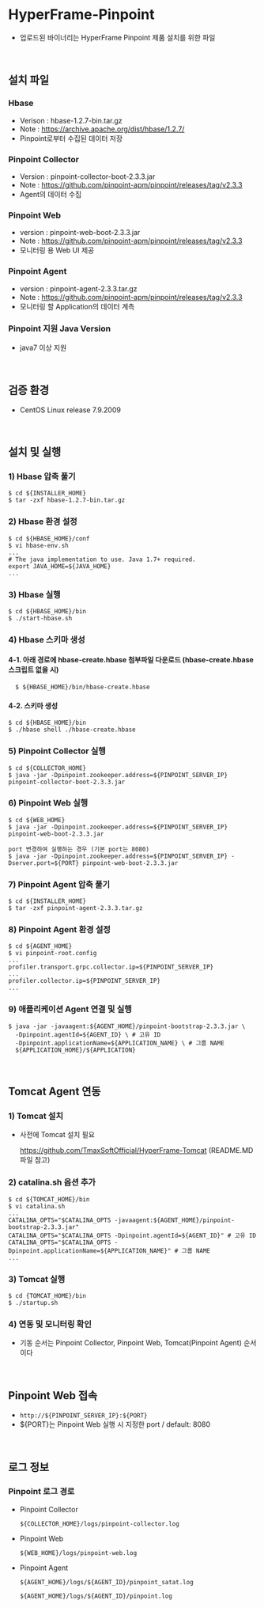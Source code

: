 # HyperFrame-Pinpoint
- 업로드된 바이너리는 HyperFrame Pinpoint 제품 설치를 위한 파일

<br>

## 설치 파일
### Hbase
* Verison : hbase-1.2.7-bin.tar.gz
* Note : https://archive.apache.org/dist/hbase/1.2.7/
* Pinpoint로부터 수집된 데이터 저장
### Pinpoint Collector
* Version : pinpoint-collector-boot-2.3.3.jar
* Note : https://github.com/pinpoint-apm/pinpoint/releases/tag/v2.3.3
* Agent의 데이터 수집
### Pinpoint Web
* version : pinpoint-web-boot-2.3.3.jar
* Note : https://github.com/pinpoint-apm/pinpoint/releases/tag/v2.3.3
* 모니터링 용 Web UI 제공
### Pinpoint Agent
* version : pinpoint-agent-2.3.3.tar.gz
* Note : https://github.com/pinpoint-apm/pinpoint/releases/tag/v2.3.3
* 모니터링 할 Application의 데이터 계측
### Pinpoint 지원 Java Version
* java7 이상 지원

<br>

## 검증 환경
* CentOS Linux release 7.9.2009

<br>

## 설치 및 실행

### 1) Hbase 압축 풀기

    $ cd ${INSTALLER_HOME}
    $ tar -zxf hbase-1.2.7-bin.tar.gz


### 2) Hbase 환경 설정 

    $ cd ${HBASE_HOME}/conf
    $ vi hbase-env.sh 
    ...
    # The java implementation to use. Java 1.7+ required.
    export JAVA_HOME=${JAVA_HOME}
    ...
    
    
### 3) Hbase 실행

    $ cd ${HBASE_HOME}/bin
    $ ./start-hbase.sh
    
    
### 4) Hbase 스키마 생성
#### 4-1. 아래 경로에 hbase-create.hbase 첨부파일 다운로드 (hbase-create.hbase 스크립트 없을 시)

      $ ${HBASE_HOME}/bin/hbase-create.hbase
    
#### 4-2. 스키마 생성

    $ cd ${HBASE_HOME}/bin
    $ ./hbase shell ./hbase-create.hbase
       
       
### 5) Pinpoint Collector 실행

    $ cd ${COLLECTOR_HOME}
    $ java -jar -Dpinpoint.zookeeper.address=${PINPOINT_SERVER_IP} pinpoint-collector-boot-2.3.3.jar
    
    
### 6) Pinpoint Web 실행

    $ cd ${WEB_HOME}
    $ java -jar -Dpinpoint.zookeeper.address=${PINPOINT_SERVER_IP} pinpoint-web-boot-2.3.3.jar
    
    port 변경하여 실행하는 경우 (기본 port는 8080)
    $ java -jar -Dpinpoint.zookeeper.address=${PINPOINT_SERVER_IP} -Dserver.port=${PORT} pinpoint-web-boot-2.3.3.jar
    
### 7) Pinpoint Agent 압축 풀기

    $ cd ${INSTALLER_HOME}
    $ tar -zxf pinpoint-agent-2.3.3.tar.gz
    
    
### 8) Pinpoint Agent 환경 설정
   
    $ cd ${AGENT_HOME}
    $ vi pinpoint-root.config
    ...
    profiler.transport.grpc.collector.ip=${PINPOINT_SERVER_IP}
    ...
    profiler.collector.ip=${PINPOINT_SERVER_IP}
    ...
    
### 9) 애플리케이션 Agent 연결 및 실행
    
    $ java -jar -javaagent:${AGENT_HOME}/pinpoint-bootstrap-2.3.3.jar \
      -Dpinpoint.agentId=${AGENT_ID} \ # 고유 ID 
      -Dpinpoint.applicationName=${APPLICATION_NAME} \ # 그룹 NAME
      ${APPLICATION_HOME}/${APPLICATION} 
  
  
<br>

## Tomcat Agent 연동 

### 1) Tomcat 설치
* 사전에 Tomcat 설치 필요

  https://github.com/TmaxSoftOfficial/HyperFrame-Tomcat (README.MD 파일 참고)


### 2) catalina.sh 옵션 추가
    $ cd ${TOMCAT_HOME}/bin
    $ vi catalina.sh
    ...
    CATALINA_OPTS="$CATALINA_OPTS -javaagent:${AGENT_HOME}/pinpoint-bootstrap-2.3.3.jar"
    CATALINA_OPTS="$CATALINA_OPTS -Dpinpoint.agentId=${AGENT_ID}" # 고유 ID
    CATALINA_OPTS="$CATALINA_OPTS -Dpinpoint.applicationName=${APPLICATION_NAME}" # 그룹 NAME
    ...
 
### 3) Tomcat 실행
    $ cd {TOMCAT_HOME}/bin
    $ ./startup.sh


### 4) 연동 및 모니터링 확인
* 기동 순서는 Pinpoint Collector, Pinpoint Web, Tomcat(Pinpoint Agent) 순서이다

<br>

## Pinpoint Web 접속
* `http://${PINPOINT_SERVER_IP}:${PORT}`
* ${PORT}는 Pinpoint Web 실행 시 지정한 port / default: 8080

<br>


## 로그 정보
### Pinpoint 로그 경로
- Pinpoint Collector
 
      ${COLLECTOR_HOME}/logs/pinpoint-collector.log

- Pinpoint Web

      ${WEB_HOME}/logs/pinpoint-web.log

- Pinpoint Agent
        
      ${AGENT_HOME}/logs/${AGENT_ID}/pinpoint_satat.log
      
      ${AGENT_HOME}/logs/${AGENT_ID}/pinpoint.log
    
